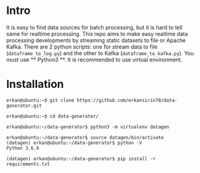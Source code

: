 ﻿# Intro
It is easy to find data sources for batch processing, but it is hard to tell same for realtime processing.
This repo aims to make easy realtime data processing developments by streaming static datasets to file or Apache Kafka.
There are 2 python scripts: one for stream data to file (`dataframe_to_log.py`) and the other to Kafka (`dataframe_to_kafka.py`).
You must use ** Python3 **. It is recommended to use virtual environment.
# Installation
```
erkan@ubuntu:~$ git clone https://github.com/erkansirin78/data-generator.git

erkan@ubuntu:~$ cd data-generator/

erkan@ubuntu:~/data-generator$ python3 -m virtualenv datagen

erkan@ubuntu:~/data-generator$ source datagen/bin/activate
(datagen) erkan@ubuntu:~/data-generator$ python -V
Python 3.6.9

(datagen) erkan@ubuntu:~/data-generator$ pip install -r requirements.txt
```